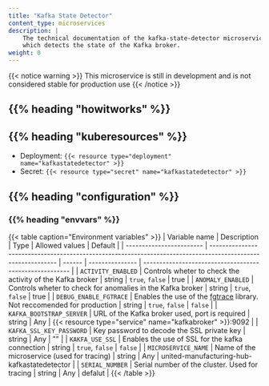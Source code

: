 ```yaml
---
title: "Kafka State Detector"
content_type: microservices
description: |
    The technical documentation of the kafka-state-detector microservice,
    which detects the state of the Kafka broker.
weight: 0
---
```


<!-- overview -->

{{< notice warning >}}
This microservice is still in development and is not considered stable for production use
{{< /notice >}}

## {{% heading "howitworks" %}}

<!-- body -->

## {{% heading "kuberesources" %}}

- Deployment: `{{< resource type="deployment" name="kafkastatedetector" >}}`
- Secret: `{{< resource type="secret" name="kafkastatedetector" >}}`

## {{% heading "configuration" %}}

### {{% heading "envvars" %}}

{{< table caption="Environment variables" >}}
| Variable name            | Description                                                                                                  | Type   | Allowed values  | Default                                                 |
| ------------------------ | ------------------------------------------------------------------------------------------------------------ | ------ | --------------- | ------------------------------------------------------- |
| `ACTIVITY_ENABLED`       | Controls wheter to check the activity of the Kafka broker                                                    | string | `true`, `false` | true                                                    |
| `ANOMALY_ENABLED`        | Controls wheter to check for anomalies in the Kafka broker                                                   | string | `true`, `false` | true                                                    |
| `DEBUG_ENABLE_FGTRACE`   | Enables the use of the [fgtrace](https://github.com/felixge/fgtrace) library. Not reccomended for production | string | `true`, `false` | `false`                                                 |
| `KAFKA_BOOTSTRAP_SERVER` | URL of the Kafka broker used, port is required                                                               | string | Any             | {{< resource type="service" name="kafkabroker" >}}:9092 |
| `KAFKA_SSL_KEY_PASSWORD` | Key password to decode the SSL private key                                                                   | string | Any             | ""                                                      |
| `KAKFA_USE_SSL`          | Enables the use of SSL for the kafka connection                                                              | string | `true`, `false` | `false`                                                 |
| `MICROSERVICE_NAME`      | Name of the microservice (used for tracing)                                                                  | string | Any             | united-manufacturing-hub-kafkastatedetector             |
| `SERIAL_NUMBER`          | Serial number of the cluster. Used for tracing                                                               | string | Any             | defalut                                                 |
{{< /table >}}
